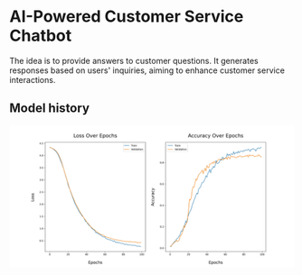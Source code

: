 # AI-Powered Customer Service Chatbot
The idea is to provide answers to customer questions. It generates responses based on users' inquiries, aiming to enhance customer service interactions.

## Model history
![History](./images/history.jpg)


